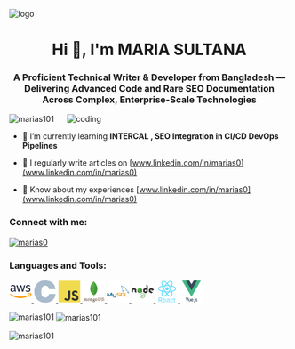 ![logo](https://github.com/marias101/marias0/blob/main/Technical%20Writing%20%26%20Code.jpg)
<h1 align="center">Hi 👋, I'm MARIA SULTANA</h1>
<h3 align="center">A Proficient Technical Writer & Developer from Bangladesh — Delivering Advanced Code and Rare SEO Documentation Across Complex, Enterprise-Scale Technologies</h3>
<img align="right" alt="coding" width="400" src="https://user-images.githubusercontent.com/55389276/140866485-8fb1c876-9a8f-4d6a-98dc-08c4981eaf70.gif">

<p align="left"> <img src="https://komarev.com/ghpvc/?username=marias101&label=Profile%20views&color=0e75b6&style=flat" alt="marias101" /> </p>

- 🌱 I’m currently learning **INTERCAL , SEO Integration in CI/CD DevOps Pipelines**

- 📝 I regularly write articles on [www.linkedin.com/in/marias0](www.linkedin.com/in/marias0)

- 📄 Know about my experiences [www.linkedin.com/in/marias0](www.linkedin.com/in/marias0)

<h3 align="left">Connect with me:</h3>
<p align="left">
<a href="https://linkedin.com/in/marias0" target="blank"><img align="center" src="https://raw.githubusercontent.com/rahuldkjain/github-profile-readme-generator/master/src/images/icons/Social/linked-in-alt.svg" alt="marias0" height="30" width="40" /></a>
</p>

<h3 align="left">Languages and Tools:</h3>
<p align="left"> <a href="https://aws.amazon.com" target="_blank" rel="noreferrer"> <img src="https://raw.githubusercontent.com/devicons/devicon/master/icons/amazonwebservices/amazonwebservices-original-wordmark.svg" alt="aws" width="40" height="40"/> </a> <a href="https://www.cprogramming.com/" target="_blank" rel="noreferrer"> <img src="https://raw.githubusercontent.com/devicons/devicon/master/icons/c/c-original.svg" alt="c" width="40" height="40"/> </a> <a href="https://developer.mozilla.org/en-US/docs/Web/JavaScript" target="_blank" rel="noreferrer"> <img src="https://raw.githubusercontent.com/devicons/devicon/master/icons/javascript/javascript-original.svg" alt="javascript" width="40" height="40"/> </a> <a href="https://www.mongodb.com/" target="_blank" rel="noreferrer"> <img src="https://raw.githubusercontent.com/devicons/devicon/master/icons/mongodb/mongodb-original-wordmark.svg" alt="mongodb" width="40" height="40"/> </a> <a href="https://www.mysql.com/" target="_blank" rel="noreferrer"> <img src="https://raw.githubusercontent.com/devicons/devicon/master/icons/mysql/mysql-original-wordmark.svg" alt="mysql" width="40" height="40"/> </a> <a href="https://nodejs.org" target="_blank" rel="noreferrer"> <img src="https://raw.githubusercontent.com/devicons/devicon/master/icons/nodejs/nodejs-original-wordmark.svg" alt="nodejs" width="40" height="40"/> </a> <a href="https://reactjs.org/" target="_blank" rel="noreferrer"> <img src="https://raw.githubusercontent.com/devicons/devicon/master/icons/react/react-original-wordmark.svg" alt="react" width="40" height="40"/> </a> <a href="https://vuejs.org/" target="_blank" rel="noreferrer"> <img src="https://raw.githubusercontent.com/devicons/devicon/master/icons/vuejs/vuejs-original-wordmark.svg" alt="vuejs" width="40" height="40"/> </a> </p>

<p><img align="left" src="https://github-readme-stats.vercel.app/api/top-langs?username=marias101&show_icons=true&locale=en&layout=compact" alt="marias101" /></p>

<p>&nbsp;<img align="center" src="https://github-readme-stats.vercel.app/api?username=marias101&show_icons=true&locale=en" alt="marias101" /></p>

<p><img align="center" src="https://github-readme-streak-stats.herokuapp.com/?user=marias101&" alt="marias101" /></p>
